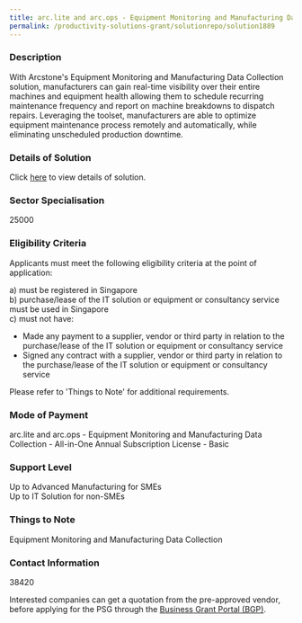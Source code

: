 ```yaml
---
title: arc.lite and arc.ops - Equipment Monitoring and Manufacturing Data Collection - All-in-One Annual Subscription License - Basic
permalink: /productivity-solutions-grant/solutionrepo/solution1889
---
```


### Description

With Arcstone's Equipment Monitoring and Manufacturing Data Collection solution, manufacturers can gain real-time visibility over their entire machines and equipment health allowing them to schedule recurring maintenance frequency and report on machine breakdowns to dispatch repairs. Leveraging the toolset, manufacturers are able to optimize equipment maintenance process remotely and automatically, while eliminating unscheduled production downtime.

### Details of Solution

Click <a href='Arcstone Pte ltd' target='_blank' rel='noopener'>here</a> to view details of solution.

### Sector Specialisation

 25000 

### Eligibility Criteria

Applicants must meet the following eligibility criteria at the point of application:

a) must be registered in Singapore <br>
b) purchase/lease of the IT solution or equipment or consultancy service must be used in Singapore <br>
c) must not have:
- Made any payment to a supplier, vendor or third party in relation to the purchase/lease of the IT solution or equipment or consultancy service
- Signed any contract with a supplier, vendor or third party in relation to the purchase/lease of the IT solution or equipment or consultancy service

Please refer to 'Things to Note' for additional requirements.

### Mode of Payment
arc.lite and arc.ops - Equipment Monitoring and Manufacturing Data Collection - All-in-One Annual Subscription License - Basic

### Support Level
Up to Advanced Manufacturing for SMEs <br>
Up to IT Solution for non-SMEs

### Things to Note
Equipment Monitoring and Manufacturing Data Collection

### Contact Information
38420

Interested companies can get a quotation from the pre-approved vendor, before applying for the PSG through the <a target='_blank' rel='noopener' href='https://www.businessgrants.gov.sg/'>Business Grant Portal (BGP)</a>.
